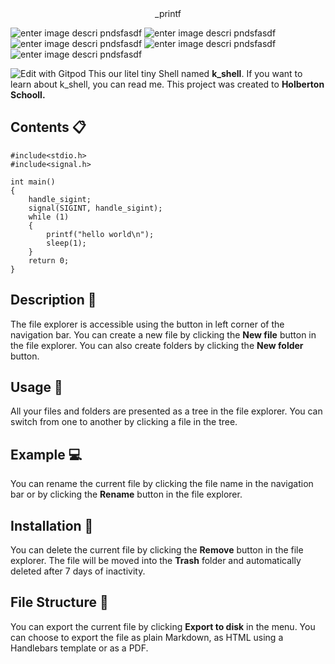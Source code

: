 <center> _printf </center>

<p align="center">
 
![enter image descri pndsfasdf](https://img.shields.io/badge/Mandatory-100%-blue?style=flat-square&logo=)
![enter image descri pndsfasdf](https://img.shields.io/badge/Mandatory-100%-green?style=for-the-badge&logo)
![enter image descri pndsfasdf](https://img.shields.io/badge/Advanced-100%-blue?style=for-the-badge&logo=)
![enter image descri pndsfasdf](https://img.shields.io/badge/Wicky_page-http://-orange?style=for-the-badge&logo=GitHub)
![enter image descri pndsfasdf](https://img.shields.io/badge/Cohort-11-red?style=for-the-badge&logo=Vim)

</p>

![Edit with Gitpod](https://gitpod.io/button/open-in-gitpod.svg)
This our litel tiny Shell named **k_shell**. If you want to learn about k_shell, you can read me. This project was created to **Holberton Schooll.**

## Contents :clipboard:

```
#include<stdio.h> 
#include<signal.h> 
  
int main() 
{ 
    handle_sigint;
    signal(SIGINT, handle_sigint); 
    while (1) 
    { 
        printf("hello world\n"); 
        sleep(1); 
    } 
    return 0; 
} 
```

## Description :triangular_ruler:

The file explorer is accessible using the button in left corner of the navigation bar. You can create a new file by clicking the **New file** button in the file explorer. You can also create folders by clicking the **New folder** button.

## Usage :hammer:

All your files and folders are presented as a tree in the file explorer. You can switch from one to another by clicking a file in the tree.

## Example :computer:

You can rename the current file by clicking the file name in the navigation bar or by clicking the **Rename** button in the file explorer.

## Installation :floppy_disk:

You can delete the current file by clicking the **Remove** button in the file explorer. The file will be moved into the **Trash** folder and automatically deleted after 7 days of inactivity.

## File Structure :file_folder:

You can export the current file by clicking **Export to disk** in the menu. You can choose to export the file as plain Markdown, as HTML using a Handlebars template or as a PDF.

